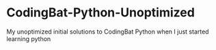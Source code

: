 # CodingBat-Python-Unoptimized
My unoptimized initial solutions to CodingBat Python when I just started learning python
